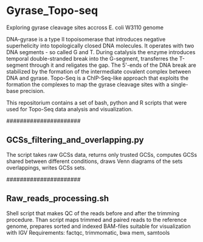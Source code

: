 # Gyrase_Topo-seq
Exploring gyrase cleavage sites accross E. coli W3110 genome

DNA-gyrase is a type II topoisomerase that introduces negative superhelicity into topologically closed DNA molecules. It operates with two DNA segments - so called G and T. During catalysis the enzyme introduces temporal double-stranded break into the G-segment, transferres the T-segment through it and religates the gap. The 5'-ends of the DNA break are stabilized by the formation of the intermediate covalent complex between DNA and gyrase.
Topo-Seq is a ChIP-Seq-like approach that exploits the formation the complexes to map the gyrase cleavage sites with a single-base precision.

This repositorium contains a set of bash, python and R scripts that were used for Topo-Seq data analysis and visualization.

######################

## GCSs_filtering_and_overlapping.py

The script takes raw GCSs data, returns only trusted GCSs, computes GCSs shared between different conditions, draws Venn diagrams of the sets overlappings, writes GCSs sets.

######################

## Raw_reads_processing.sh

Shell script that makes QC of the reads before and after the trimming procedure. Than script maps trimmed and paired reads to the reference genome, prepares sorted and indexed BAM-files suitable for visualization with IGV
Requirements: factqc, trimmomatic, bwa mem, samtools 
